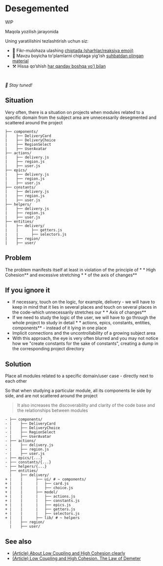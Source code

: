 # Desegemented

WIP

Maqola yozilish jarayonida

Uning yaratilishini tezlashtirish uchun siz:

* 📢 Fikr-mulohaza ulashing [chiptada (sharhlar/reaksiya emoji)](https://github.com/feature-sliced/documentation/issues/148)
* 💬 Mavzu boyicha to'plamlarni chiptaga yig'ish [suhbatdan olingan material](https://t.me/feature_sliced)
* ⚒️ Hissa qo‘shish [har qanday boshqa yo'l bilan](https://github.com/feature-sliced/documentation/blob/master/CONTRIBUTING.md)

<br />

*🍰 Stay tuned!*

## Situation[​](#situation "Sarlavhaga to'g'ridan-to'g'ri havola")

Very often, there is a situation on projects when modules related to a specific domain from the subject area are unnecessarily desegmented and scattered around the project

```
├── components/
|    ├── DeliveryCard
|    ├── DeliveryChoice
|    ├── RegionSelect
|    ├── UserAvatar
├── actions/
|    ├── delivery.js
|    ├── region.js
|    ├── user.js
├── epics/
|    ├── delivery.js
|    ├── region.js
|    ├── user.js
├── constants/
|    ├── delivery.js
|    ├── region.js
|    ├── user.js
├── helpers/
|    ├── delivery.js
|    ├── region.js
|    ├── user.js
├── entities/
|    ├── delivery/
|    |      ├── getters.js
|    |      ├── selectors.js
|    ├── region/
|    ├── user/
```

## Problem[​](#problem "Sarlavhaga to'g'ridan-to'g'ri havola")

The problem manifests itself at least in violation of the principle of \* \* High Cohesion\*\* and excessive stretching \* \* of the axis of changes\*\*

## If you ignore it[​](#if-you-ignore-it "Sarlavhaga to'g'ridan-to'g'ri havola")

* If necessary, touch on the logic, for example, delivery - we will have to keep in mind that it lies in several places and touch on several places in the code-which unnecessarily stretches our \* \* Axis of changes\*\*
* If we need to study the logic of the user, we will have to go through the whole project to study in detail \* \* actions, epics, constants, entities, components\*\* - instead of it lying in one place
* Implicit connections and the uncontrollability of a growing subject area
* With this approach, the eye is very often blurred and you may not notice how we "create constants for the sake of constants", creating a dump in the corresponding project directory

## Solution[​](#solution "Sarlavhaga to'g'ridan-to'g'ri havola")

Place all modules related to a specific domain/user case - directly next to each other

So that when studying a particular module, all its components lie side by side, and are not scattered around the project

> It also increases the discoverability and clarity of the code base and the relationships between modules

```
- ├── components/
- |    ├── DeliveryCard
- |    ├── DeliveryChoice
- |    ├── RegionSelect
- |    ├── UserAvatar
- ├── actions/
- |    ├── delivery.js
- |    ├── region.js
- |    ├── user.js
- ├── epics/{...}
- ├── constants/{...}
- ├── helpers/{...}
  ├── entities/
  |    ├── delivery/
+ |    |      ├── ui/ # ~ components/
+ |    |      |   ├── card.js
+ |    |      |   ├── choice.js
+ |    |      ├── model/
+ |    |      |   ├── actions.js
+ |    |      |   ├── constants.js
+ |    |      |   ├── epics.js
+ |    |      |   ├── getters.js
+ |    |      |   ├── selectors.js
+ |    |      ├── lib/ # ~ helpers
  |    ├── region/
  |    ├── user/
```

## See also[​](#see-also "Sarlavhaga to'g'ridan-to'g'ri havola")

* [(Article) About Low Coupling and High Cohesion clearly](https://enterprisecraftsmanship.com/posts/cohesion-coupling-difference/)
* [(Article) Low Coupling and High Cohesion. The Law of Demeter](https://medium.com/german-gorelkin/low-coupling-high-cohesion-d36369fb1be9)
